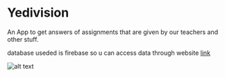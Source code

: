 # Yedivision
An App to  get answers of assignments that are given by our teachers and other stuff. 

database useded is firebase so u can access data through website
[link](http://yedivision.herokuapp.com)

![alt text](https://github.com/JATIN2111999/Yedivision/blob/master/Screenshot_20191017-165732.png)
